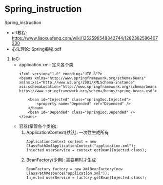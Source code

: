 # Spring_instruction
Spring_instruction
* url教程: https://www.liaoxuefeng.com/wiki/1252599548343744/1282382596407330
* 心法理论: Spring揭秘.pdf

1. IoC:
    * application.xml: 定义各个类
        ```
        <?xml version="1.0" encoding="UTF-8"?>
        <beans xmlns="http://www.springframework.org/schema/beans"
        xmlns:xsi="http://www.w3.org/2001/XMLSchema-instance"
        xsi:schemaLocation="http://www.springframework.org/schema/beans
        https://www.springframework.org/schema/beans/spring-beans.xsd">
        
            <bean id="Injected" class="springIoc.Injected">
                <property name="Depended" ref="Depended" />
            </bean>
            <bean id="Depended" class="springIoc.Depended" />
        </beans>
        ```
    * 容器(掌管各个类的):  
        1. ApplicationContext(默认): 一次性生成所有
            ```
            ApplicationContext context = new ClassPathXmlApplicationContext("application.xml");
            Injected userService = context.getBean(Injected.class);
            ```
        2. BeanFactory(少用): 需要用时才生成
            ```
            BeanFactory factory = new XmlBeanFactory(new ClassPathResource("application.xml"));
            Injected userService = factory.getBean(Injected.class);
            ```
